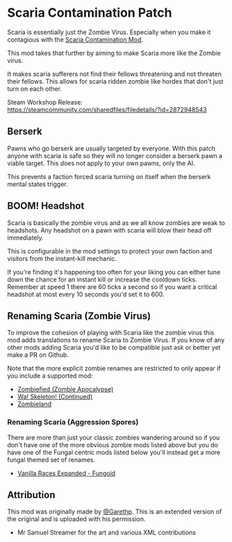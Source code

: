 # Scaria Contamination Patch

Scaria is essentially just the Zombie Virus. Especially when you make it contagious with the [Scaria Contamination Mod](https://steamcommunity.com/id/riiswa/myworkshopfiles/?appid=294100).

This mod takes that further by aiming to make Scaria more like the Zombie virus. 

It makes scaria sufferers not find their fellows threatening and not threaten their fellows.
This allows for scaria ridden zombie like hordes that don't just turn on each other.

Steam Workshop Release: https://steamcommunity.com/sharedfiles/filedetails/?id=2872948543

## Berserk
Pawns who go berserk are usually targeted by everyone.
With this patch anyone with scaria is safe so they will no longer consider a berserk pawn a viable target.
This does not apply to your own pawns, only the AI.

This prevents a faction forced scaria turning on itself when the berserk mental states trigger.

## BOOM! Headshot
Scaria is basically the zombie virus and as we all know zombies are weak to headshots.
Any headshot on a pawn with scaria will blow their head off immediately.

This is configurable in the mod settings to protect your own faction and visitors from the instant-kill mechanic.

If you're finding it's happening too often for your liking you can either tune down the chance for an instant kill or increase the cooldown ticks.
Remember at speed 1 there are 60 ticks a second so if you want a critical headshot at most every 10 seconds you'd set it to 600.

## Renaming Scaria (Zombie Virus)
To improve the cohesion of playing with Scaria like the zombie virus this mod adds translations to rename Scaria to Zombie Virus.
If you know of any other mods adding Scaria you'd like to be compatible just ask or better yet make a PR on Github.

Note that the more explicit zombie renames are restricted to only appear if you include a supported mod:
* [Zombiefied (Zombie Apocalypse)](https://steamcommunity.com/workshop/filedetails/?id=1541353047)
* [Wa! Skeleton! (Continued)](https://steamcommunity.com/sharedfiles/filedetails/?id=2159119022)
* [Zombieland](https://steamcommunity.com/sharedfiles/filedetails/?id=928376710)

### Renaming Scaria (Aggression Spores)
There are more than just your classic zombies wandering around so if you don't have one of the more obvious zombie mods listed above but you do have one of the Fungal centric mods listed below you'll instead get a more fungal themed set of renames. 

* [Vanilla Races Expanded - Fungoid](https://steamcommunity.com/sharedfiles/filedetails/?id=3042690053)

## Attribution
This mod was originally made by [@Garethp](https://github.com/Garethp). This is an extended version of the original and is uploaded with his permission.

* Mr Samuel Streamer for the art and various XML contributions 
